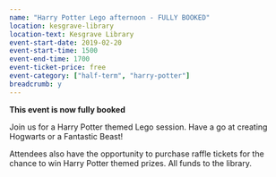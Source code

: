 ```yaml
---
name: "Harry Potter Lego afternoon - FULLY BOOKED"
location: kesgrave-library
location-text: Kesgrave Library
event-start-date: 2019-02-20
event-start-time: 1500
event-end-time: 1700
event-ticket-price: free
event-category: ["half-term", "harry-potter"]
breadcrumb: y
---
```


**This event is now fully booked**

Join us for a Harry Potter themed Lego session. Have a go at creating Hogwarts or a Fantastic Beast!

Attendees also have the opportunity to purchase raffle tickets for the chance to win Harry Potter themed prizes. All funds to the library.
